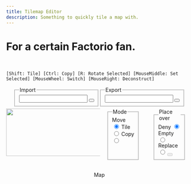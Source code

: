 ```yaml
---
title: Tilemap Editor
description: Something to quickly tile a map with.
---
```


<script src="assets/js/Utilities.js"></script>
<script src="assets/js/clipboard.min.js"></script>
<script src="assets/js/lodash.min.js"></script>
<script src="assets/js/Tiles.js"></script>

# For a certain Factorio fan.
<br>

`[Shift: Tile]
[Ctrl: Copy]
[R: Rotate Selected]
[MouseMiddle: Set Selected]
[MouseWheel: Switch]
[MouseRight: Deconstruct]`

<div style="display: flex; justify-content: center; margin-bottom: 5px;">
  <fieldset class="ui-widget-content ui-corner-all">
    <legend>Import</legend>
    <input type="text" id="importtext">
    <button id="importbutton" style="padding: 2px 5px;"></button>
  </fieldset>
  <fieldset class="ui-widget-content ui-corner-all">
    <legend>Export</legend>
    <input type="text" id="exporttext">
    <button id="copybutton" style="padding: 2px 5px;" data-clipboard-target="#exporttext"></button>
  </fieldset>
</div>
<div style="display: flex; justify-content: center;">
  <div style="position: relative; width: 384px; height: 128px; overflow: auto;">
    <image id="tiles" src="assets/images/tiles.png" class="backgroundimage" width="384" height="128" style="max-width: none;"></image>
    <canvas id="selectmap" class="foregroundimage" width="384" height="128"></canvas>
  </div>
  <fieldset class="ui-widget-content ui-corner-all" style="min-width: 60px; max-width: 60px; margin: 0 20px;">
    <legend>Mode</legend>
    <label for="radiomove">Move</label>
    <input type="radio" name="mode" id="radiomove" checked>
    <label for="radiotile">Tile</label>
    <input type="radio" name="mode" id="radiotile">
    <label for="radiocopy">Copy</label>
    <input type="radio" name="mode" id="radiocopy">
  </fieldset>
  <fieldset class="ui-widget-content ui-corner-all" style="min-width: 60px; max-width: 60px; margin: 0 20px;">
    <legend>Place over</legend>
    <label for="radiodeny">Deny</label>
    <input type="radio" name="place" id="radiodeny" checked>
    <label for="radioempty">Empty</label>
    <input type="radio" name="place" id="radioempty">
    <label for="radioreplace">Replace</label>
    <input type="radio" name="place" id="radioreplace">
    <button id="clipclearer" style="padding: 2px 5px;" disabled></button>
  </fieldset>
</div>
<br>
<p style="text-align: center;" id="coordtext">Map</p>
<div style="display: flex; justify-content: center;">
  <div id="map" style="position: relative; width: 640px; height: 640px;">
    <canvas id="background" class="backgroundimage" width="100%" height="100%"></canvas>
    <canvas id="tilemap" class="foregroundimage" width="100%" height="100%"></canvas>
    <canvas id="foreground" class="forestgroundimage" width="100%" height="100%"></canvas>
  </div>
</div>
